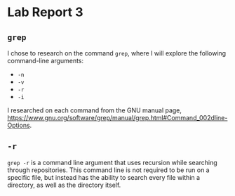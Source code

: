 # Lab Report 3

## `grep`

I chose to research on the command `grep`, where I will explore the following command-line arguments:
- `-n`
- `-v`
- `-r`
- `-i`

I researched on each command from the GNU manual page, https://www.gnu.org/software/grep/manual/grep.html#Command_002dline-Options. 

## `-r`

`grep -r` is a command line argument that uses recursion while searching through repositories. This command line is not required to be run on a specific file, but instead has the ability to search every file within a directory, as well as the directory itself.  



